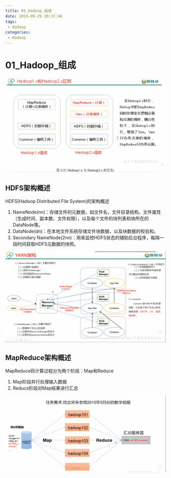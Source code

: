 ```yaml
---
title: 01_Hadoop_组成
date: 2019-09-29 20:37:46
tags: 
 - Hadoop
categories:
 - Hadoop
---
```


# 01_Hadoop_组成

![1569762325816](01_Hadoop_Hadoop%E7%BB%84%E6%88%90/1569762325816.png)

## HDFS架构概述

HDFS(Hadoop Distributed File System)的架构概述

1. NameNode(nn)：存储文件的元数据，如文件名，文件目录结构，文件属性（生成时间、副本数、文件权限），以及每个文件的块列表和块所在的DataNode等。
2. DataNode(dn)：在本地文件系统存储文件块数据，以及块数据的校验和。
3. Secondary NameNode(2nn)：用来监控HDFS状态的辅助后台程序，每隔一段时间获取HDFS元数据的快照。

![1569762047162](01_Hadoop_Hadoop%E7%BB%84%E6%88%90/1569762047162.png)

## MapReduce架构概述

MapReduce将计算过程分为两个阶段：Map和Reduce

1. Map阶段并行处理输入数据
2. Reduce阶段对Map结果进行汇总

![1569762268963](01_Hadoop_Hadoop%E7%BB%84%E6%88%90/1569762268963.png)